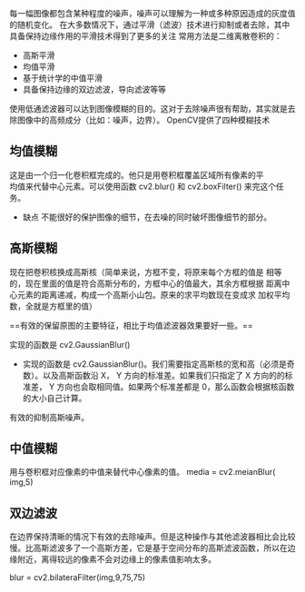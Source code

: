 每一幅图像都包含某种程度的噪声，噪声可以理解为一种或多种原因造成的灰度值的随机变化。
在大多数情况下，通过平滑（滤波）技术进行抑制或者去除，其中具备保持边缘作用的平滑技术得到了更多的关注
常用方法是二维离散卷积的：
- 高斯平滑
- 均值平滑
- 基于统计学的中值平滑
- 具备保持边缘的双边滤波，导向滤波等等

使用低通滤波器可以达到图像模糊的目的。这对于去除噪声很有帮助，其实就是去除图像中的高频成分（比如：噪声，边界）。
OpenCV提供了四种模糊技术
## 均值模糊
这是由一个归一化卷积框完成的。他只是用卷积框覆盖区域所有像素的平  
均值来代替中心元素。可以使用函数 cv2.blur() 和 cv2.boxFilter() 来完这个任务。

- 缺点
不能很好的保护图像的细节，在去噪的同时破坏图像细节的部分。
## 高斯模糊
现在把卷积核换成高斯核（简单来说，方框不变，将原来每个方框的值是  相等的，现在里面的值是符合高斯分布的，方框中心的值最大，其余方框根据  距离中心元素的距离递减，构成一个高斯小山包。原来的求平均数现在变成求  加权平均数，全就是方框里的值）

==有效的保留原图的主要特征，相比于均值滤波器效果要好一些。==

实现的函数是 cv2.GaussianBlur()
- 实现的函数是 cv2.GaussianBlur()。我们需要指定高斯核的宽和高（必须是奇数）。以及高斯函数沿 X， Y 方向的标准差。如果我们只指定了 X 方向的的标准差， Y 方向也会取相同值。如果两个标准差都是 0，那么函数会根据核函数的大小自己计算。

有效的抑制高斯噪声。
## 中值模糊
用与卷积框对应像素的中值来替代中心像素的值。
media = cv2.meianBlur( img,5)
## 双边滤波
在边界保持清晰的情况下有效的去除噪声。但是这种操作与其他滤波器相比会比较慢。比高斯滤波多了一个高斯方差，它是基于空间分布的高斯滤波函数，所以在边缘附近，离得较远的像素不会对边缘上的像素值影响太多。

blur = cv2.bilateraFilter(img,9,75,75)
